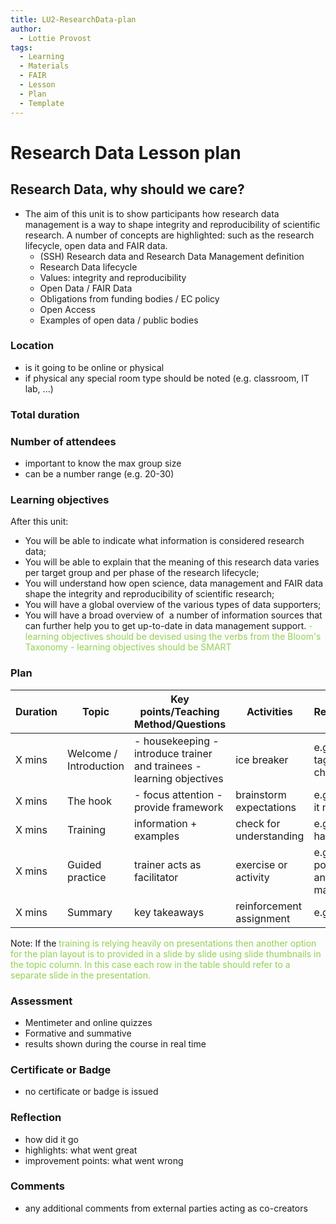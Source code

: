 ```yaml
---
title: LU2-ResearchData-plan
author:
  - Lottie Provost
tags:
  - Learning
  - Materials
  - FAIR
  - Lesson
  - Plan
  - Template
---
```


# Research Data Lesson plan 

## Research Data, why should we care?
- The aim of this unit is to show participants how research data management is a way to shape integrity and reproducibility of scientific research. A number of concepts are highlighted: such as the research lifecycle, open data and FAIR data.
	- (SSH) Research data and Research Data Management definition 
	- Research Data lifecycle
	- Values: integrity and reproducibility
	- Open Data / FAIR Data
	- Obligations from funding bodies / EC policy
	- Open Access
	- Examples of open data / public bodies

### Location
- is it going to be online or physical
- if physical any special room type should be noted (e.g. classroom, IT lab, ...)

### Total duration

### Number of attendees
- important to know the max group size
- can be a number range (e.g. 20-30)

### Learning objectives
After this unit:
- You will be able to indicate what information is considered research data;
- You will be able to explain that the meaning of this research data varies per target group and per phase of the research lifecycle;
- You will understand how open science, data management and FAIR data shape the integrity and reproducibility of scientific research;
- You will have a global overview of the various types of data supporters;
- You will have a broad overview of  a number of information sources that can further help you to get up-to-date in data management support.
<font color="#92d050">- learning objectives should be devised using the verbs from the Bloom's Taxonomy</font>
<font color="#92d050">- learning objectives should be SMART</font>

### Plan
| Duration | Topic                  | Key points/Teaching Method/Questions                                   | Activities               | Resources                  |
|----------|------------------------|------------------------------------------------------------------------|--------------------------|----------------------------|
| X mins   | Welcome / Introduction | - housekeeping  - introduce trainer and trainees - learning objectives | ice breaker              | e.g. name tags, flip chart |
| X mins   | The hook               | - focus attention - provide framework                                  | brainstorm expectations  | e.g. post-it notes         |
| X mins   | Training               | information + examples                                                 | check for understanding  | e.g. pptx + handouts       |
| X mins   | Guided practice        | trainer acts as facilitator                                            | exercise or activity     | e.g. posters and markers   |
| X mins   | Summary                | key takeaways                                                          | reinforcement assignment | e.g. cards                 |

Note: If the <font color="#92d050">training is relying heavily on presentations then another option for the plan layout is to provided in a slide by slide using slide thumbnails in the topic column. In this case each row in the table should refer to a separate slide in the presentation.</font>


### Assessment
- Mentimeter and online quizzes
- Formative and summative
- results shown during the course in real time
### Certificate or Badge
- no certificate or badge is issued 

### Reflection
- how did it go
- highlights: what went great
- improvement points: what went wrong

### Comments
- any additional comments from external parties acting as co-creators